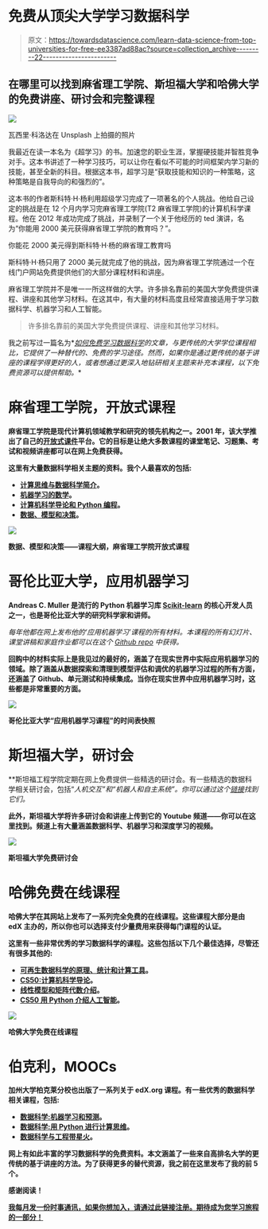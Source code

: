 # 免费从顶尖大学学习数据科学

> 原文：<https://towardsdatascience.com/learn-data-science-from-top-universities-for-free-ee3387ad88ac?source=collection_archive---------22----------------------->

## 在哪里可以找到麻省理工学院、斯坦福大学和哈佛大学的免费讲座、研讨会和完整课程

![](img/cc97806ef7b8f4ea011df797a3c588a3.png)

瓦西里·科洛达在 Unsplash 上拍摄的照片

我最近在读一本名为《超学习》的书。加速您的职业生涯，掌握硬技能并智胜竞争对手。这本书讲述了一种学习技巧，可以让你在看似不可能的时间框架内学习新的技能，甚至全新的科目。根据这本书，超学习是“获取技能和知识的一种策略，这种策略是自我导向的和强烈的”。

这本书的作者斯科特·H·杨利用超级学习完成了一项著名的个人挑战。他给自己设定的挑战是在 12 个月内学习完麻省理工学院(T2 麻省理工学院)的计算机科学课程。他在 2012 年成功完成了挑战，并录制了一个关于他经历的 ted 演讲，名为“你能用 2000 美元获得麻省理工学院的教育吗？”。

你能花 2000 美元得到斯科特·H·杨的麻省理工教育吗

斯科特·H·杨只用了 2000 美元就完成了他的挑战，因为麻省理工学院通过一个在线门户网站免费提供他们的大部分课程材料和讲座。

麻省理工学院并不是唯一一所这样做的大学。许多排名靠前的美国大学免费提供课程、讲座和其他学习材料。在这其中，有大量的材料高度且经常直接适用于学习数据科学、机器学习和人工智能。

> 许多排名靠前的美国大学免费提供课程、讲座和其他学习材料。

我之前写过一篇名为*[*如何免费学习数据科学*](/how-to-learn-data-science-for-free-eda10f04d083)*的文章，与更传统的大学学位课程相比，它提供了一种替代的、免费的学习途径。然而，如果你是通过更传统的基于讲座的课程学得更好的人，或者想通过更深入地钻研相关主题来补充本课程，以下免费资源可以提供帮助。**

# **麻省理工学院，开放式课程**

**麻省理工学院是现代计算机领域教学和研究的领先机构之一。2001 年，该大学推出了自己的[开放式课件](https://ocw.mit.edu/index.htm)平台。它的目标是让绝大多数课程的课堂笔记、习题集、考试和视频讲座都可以在网上免费获得。**

**这里有大量数据科学相关主题的资料。我个人最喜欢的包括:**

*   **[计算思维与数据科学简介](https://ocw.mit.edu/courses/electrical-engineering-and-computer-science/6-0002-introduction-to-computational-thinking-and-data-science-fall-2016/)。**
*   **[机器学习的数学](https://ocw.mit.edu/courses/mathematics/18-657-mathematics-of-machine-learning-fall-2015/)。**
*   **[计算机科学导论和 Python 编程](https://ocw.mit.edu/courses/electrical-engineering-and-computer-science/6-0001-introduction-to-computer-science-and-programming-in-python-fall-2016/)。**
*   **[数据、模型和决策](https://ocw.mit.edu/courses/sloan-school-of-management/15-060-data-models-and-decisions-fall-2014/)。**

**![](img/d2496093625c61dbbb3e317756dadfcb.png)**

**数据、模型和决策——课程大纲，麻省理工学院开放式课程**

# **哥伦比亚大学，应用机器学习**

**Andreas C. Muller 是流行的 Python 机器学习库 [Scikit-learn](https://scikit-learn.org/stable/index.html) 的核心开发人员之一，也是哥伦比亚大学的研究科学家和讲师。**

**每年他都在网上发布他的*‘应用机器学习’*课程的所有材料。本课程的所有幻灯片、课堂讲稿和家庭作业都可以在这个 [Github repo](https://github.com/amueller/COMS4995-s19/tree/master/homeworks) 中获得。**

**回购中的材料实际上是我见过的最好的，涵盖了在现实世界中实际应用机器学习的领域。除了涵盖从数据探索和清理到模型评估和调优的机器学习过程的所有方面，还涵盖了 Github、单元测试和持续集成。当你在现实世界中应用机器学习时，这些都是非常重要的方面。**

**![](img/120124dca12129ae337a997d568906b0.png)**

**哥伦比亚大学“应用机器学习课程”的时间表快照**

# **斯坦福大学，研讨会**

**斯坦福工程学院定期在网上免费提供一些精选的研讨会。有一些精选的数据科学相关研讨会，包括“*人机交互”*和“*机器人和自主系统”*。你可以通过这个[链接](https://seminars.stanford.edu/)找到它们。**

**此外，斯坦福大学将许多研讨会和讲座上传到它的 Youtube 频道——你可以在这里找到。频道上有大量涵盖数据科学、机器学习和深度学习的视频。**

**![](img/18f31fb119ee7ac3f3313a56ba10ba6b.png)**

**斯坦福大学免费研讨会**

# **哈佛免费在线课程**

**哈佛大学在其网站上发布了一系列完全免费的在线课程。这些课程大部分是由 edX 主办的，所以你也可以选择支付少量费用来获得每门课程的认证。**

**这里有一些非常优秀的学习数据科学的课程。这些包括以下几个最佳选择，尽管还有很多其他的:**

*   **[可再生数据科学的原理、统计和计算工具](https://online-learning.harvard.edu/course/principles-statistical-and-computational-tools-reproducible-data-science?delta=0)。**
*   **[CS50:计算机科学导论](https://online-learning.harvard.edu/course/cs50-introduction-computer-science?delta=0)。**
*   **[线性模型和矩阵代数介绍](https://online-learning.harvard.edu/course/data-analysis-life-sciences-2-introduction-linear-models-and-matrix-algebra?delta=0)。**
*   **[CS50 用 Python 介绍人工智能](https://online-learning.harvard.edu/course/cs50s-introduction-artificial-intelligence-python?delta=0)。**

**![](img/c60a8b782a7a13fd27137d2bd0f5e425.png)**

**哈佛大学免费在线课程**

# **伯克利，MOOCs**

**加州大学柏克莱分校也出版了一系列关于 edX.org 课程。有一些优秀的数据科学相关课程，包括:**

*   **[数据科学:机器学习和预测](https://www.edx.org/course/foundations-of-data-science-prediction-and-machine)。**
*   **[数据科学:用 Python 进行计算思维](https://www.edx.org/course/foundations-of-data-science-computational-thinking)。**
*   **[数据科学与工程带星火](https://www.edx.org/xseries/data-science-engineering-apache-spark)。**

**网上有如此丰富的学习数据科学的免费资料。本文涵盖了一些来自高排名大学的更传统的基于讲座的方法。为了获得更多的替代资源，我之前在这里发布了我的前 5 个。**

**感谢阅读！**

**[**我每月发一份时事通讯，如果你想加入，请通过此链接注册。期待成为您学习旅程的一部分！**](https://mailchi.mp/ce8ccd91d6d5/datacademy-signup)**